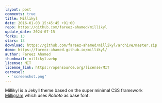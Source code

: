 ```yaml
---
layout: post
comments: true
title: Millikyl
date: 2016-01-03 15:45:45 +01:00
repo: https://github.com/fareez-ahamed/millikyl
update_date: 2024-07-15
forks: 13
stars: 13
download: https://github.com/fareez-ahamed/millikyl/archive/master.zip
demo: https://fareez-ahamed.github.io/millikyl/
author: Fareez Ahamed
thumbnail: millikyl.webp
license: MIT
license_link: https://opensource.org/license/MIT
carousel:
 - 'screenshot.png'
---
```


Millikyl is a Jekyll theme based on the super minimal CSS framework [Milligram](https://github.com/milligram/milligram) which uses *Roboto* as base font.
